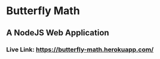 # Butterfly Math

## A NodeJS Web Application

### Live Link: https://butterfly-math.herokuapp.com/
